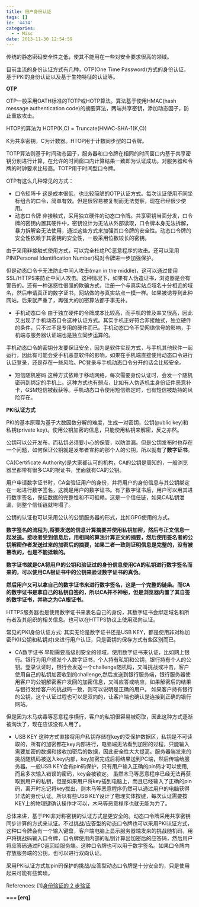 ```yaml
---
title: 用户身份认证
tags: []
id: '4414'
categories:
  - - Misc
date: 2013-11-30 12:54:59
---
```


传统的静态密码安全性之低，使其不能用在一些对安全要求很高的领域。
<!-- more -->
目前主流的身份认证方式有几种，OTP(One Time Password)方式的身份认证，基于PKI的身份认证以及基于生物特征的认证等。

**OTP**

OTP一般采用OATH标准的TOTP或HOTP算法。算法基于使用HMAC(hash message authentication code)的摘要算法，两端共享密钥，添加动态因子，防止重放攻击。

HTOP的算法为
HOTP(K,C) = Truncate(HMAC-SHA-1(K,C))

K为共享密钥，C为计数器。HTOP用于计数同步型的口令牌。

TOTP算法则基于时间动态因子，服务器和口令牌在相同的时间窗口内基于共享密钥分别进行计算，在允许的时间窗口内计算结果一致即为认证成功。对服务器和令牌的时钟要求比较高。TOTP用于时间型口令牌。

OTP有这么几种常见的方式：

*   口令矩阵卡
这是成本很低，也比较简陋的OTP认证方式。每次认证使用不同坐标组合的口令，简单有效。但是很容易被复制而无法觉察，现在已经很少使用。
*   动态口令牌
非接触式，采用独立硬件的动态口令牌。共享密钥当面分发，口令牌的密钥内置其硬件中，密钥设计为无法从外部读取，口令牌本身无法拆解，暴力拆解会无法使用，通过这些方式来加强其口令牌的安全性。动态口令牌的安全性依赖于其密钥的安全性，一般采用位数较长的密钥。

由于采用非接触式使用方式，可以完全杜绝PC恶意程序的攻击。还可以采用PIN(Personal Identification Number)码对令牌进一步加强保护。

但是动态口令卡无法防止中间人攻击(man in the middle)，这可以通过使用SSL/HTTPS来防止中间人攻击。这种情况下，如果有人伪造证书，浏览器是会有警告的。还有一种迷惑性很强的欺骗方式，注册一个与真实站点域名十分相近的域名，然后申请真正的数字证书，网站做的与真实站点一模一样。如果被诱导到此种网站，后果就严重了，再强大的加密算法都于事无补。
*   手机动态口令
由于独立硬件的令牌成本比较高，而手机的普及率又很高，因此又出现了手机动态口令这种认证方式。其实手机正好符合非接触式，独立硬件的条件，只不过不是专用的硬件而已。手机动态口令不受网络信号的影响，手机端与服务器认证端也是独立同步运算的。

手机动态口令的密钥分发要保证安全，因为是软件实现方式，与手机其他软件一起运行，因此有可能会受手机恶意软件的影响，如果在手机端直接使用动态口令进行认证登录，还是存在一些风险。PC登录与手机动态口令分开的话会比较安全。

*   短信随机密码
这种方式依赖于移动网络，每次需要身份认证时，会发一个随机密码到绑定的手机上。这种方式也有弱点，比如有人伪造机主身份证件恶意补卡，GSM短信被截获等。手机动态口令使用短信绑定时，也有短信被劫持的风险存在。

**PKI认证方式**

PKI的基本原理为基于大数因数分解的难度，生成一对密钥，公钥(public key)和私钥(private key)。使用公钥加密的信息，只能使用私钥来解密，反之亦然。

公钥可以公开发布，而私钥必须要小心的保管，以防泄漏。但是公钥发布时也存在一个问题，如何保证公钥就是发布者宣称的那个人的公钥，所以就有了**数字证书**。

CA(Certificate Authority)是大家都认可的机构，CA的公钥是周知的，一般浏览器里都带有很多CA的根证书，里面就有CA的公钥。

用户申请数字证书时，CA会验证用户的身份，并将用户的身份信息与其公钥绑定在一起进行数字签名，这就是用户的数字证书。有了数字证书后，用户可以用其进行数字签名，保证数据的完整性和不可抵赖。这是一个信任链，如果CA私钥泄漏，则整个信任链就垮塌了。

公钥的认证也可以采用公认的公钥服务器的形式，比如GPG使用的方式。

**数字签名的流程为,将要发送的信息计算摘要并使用私钥加密，然后与正文信息一起发送。接收者受到信息后，用相同的算法计算正文的摘要，然后使用签名者的公钥解密作者发送过来的加密后的摘要，如果二者一致则证明信息是完整的，没有被篡改的，也是不能抵赖的。**

**数字证书就是CA将用户的公钥和验证过的身份信息使用CA的私钥进行数字签名而来的，可以使用CA根证书中的公钥来验证数字证书的真伪。**

**然后用户又可以拿自己的数字证书来进行数字签名，这是一个完整的链条。而CA的数字证书是拿自己的私钥自签的，所以CA并不神秘，但是浏览器内置了其自签的数字证书，并称之为CA根证书。**

HTTPS服务器也是使用数字证书来表名自己的身份，其数字证书会绑定域名和所有者及其组织的相关信息。也可以在HTTPS协议上使用双向认证。

常见的PKI身份认证方式:
其实无论是数字证书还是USB KEY，都是使用非对称加密PKI(公钥和私钥对)来进行用户认证，只是密钥的保存方式有些区别而已。

*   CA数字证书
早期需要高级别安全的领域，使用数字证书来认证，比如网上银行。银行为用户颁发个人数字证书，个人持有私钥和公钥，银行持有个人的公钥。登录认证时，银行会发送一个challenge随机码，又叫挑战或冲击，客户使用自己的私钥加密收到的challenge,然后发送到银行服务端，银行服务器使用客户的公钥解密客户发回的加密信息，又叫应答或响应，如果解密后的结果与银行发给客户的挑战码一致，则可以说明是正确的用户。
如果客户持有银行的公钥，这个认证过程也可以是双向的，让客户端也确认是连接到正确的银行网站。

但是因为木马病毒等恶意程序横行，客户的私钥很容易被窃取，因此这种方式逐渐被淘汰了，现在应该没有人用了。
*   USB KEY
这种方式直接将用户私钥存储在key的受保护数据区，私钥是不可读取的，所有的加密都在key内部进行，电脑端无法看到加密的过程，只能输入需要加密的数据和接收加密后的数据，因此安全性大大提高。服务器端发来的挑战随机码被送入key内部，key加密完成后将结果送到PC端，然后传输给服务器。一般USB KEY会有pin码保护，只有用户输入正确的pin码才可以使用,而且多次输入错误的密码，key会被锁定。
虽然木马等恶意程序已经无法再获取到用户的私钥，但是如果用户将key插到电脑上，而且已经输入了正确的pin码，离开时忘记将key拔出，则木马等恶意程序仍然可以通过用户的电脑获得非法的身份认证。所以有些USB KEY设计了物理实体按键，每次认证需要按KEY上的物理键确认操作才可以，木马等恶意程序也就无能为力了。

总体来讲，基于PKI非对称密钥的认证方式是更安全的。动态口令牌采用共享密钥同步计算的方式来认证。不过挑战/应答型的动态口令牌也可以采用PKI认证方式，这种口令牌会有一个输入键盘，客户端电脑上显示服务器端发来的挑战随机码，用户将挑战码输入口令牌，口令牌使用内部的私钥计算出加密后的应答码，然后用户将应答码通过PC返回给服务端。这种口令牌也可以用于数字签名。如果口令牌内存放服务端的公钥，也可以进行双向认证。

采用PKI认证方式加pin码保护的挑战/应答型动态口令牌是十分安全的，只是使用起来可能有些繁琐。

References:
\[1\][身份验证的 2 步验证](http://tech.tjs.im/2013-11-23/two-factor-authentication.html)

**\===
\[erq\]**